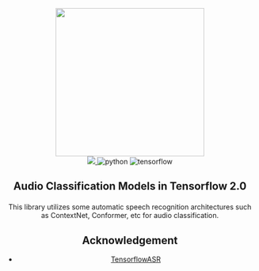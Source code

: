 <div align=center><img src="https://user-images.githubusercontent.com/36858976/175043546-a32a0c92-3797-4a4f-a87b-ec8d046dba7f.png" width=300><div>
<a href="https://github.com/TensorSpeech/TensorFlowASR/blob/main/LICENSE">
  <img src="https://img.shields.io/badge/License-MIT-yellow.svg">
</a>
<img alt="python" src="https://img.shields.io/badge/python-%3E%3D3.6-blue?logo=python">
<img alt="tensorflow" src="https://img.shields.io/badge/tensorflow-%3E%3D2.5.1-orange?logo=tensorflow">
<h2 align="center">
<p>Audio Classification Models in Tensorflow 2.0</p>
</h2>

<p align="center">
This library utilizes some automatic speech recognition architectures such as ContextNet, Conformer, etc for audio classification.
</p>

  
  
## Acknowledgement
* [TensorflowASR](https://github.com/TensorSpeech/TensorFlowASR)
